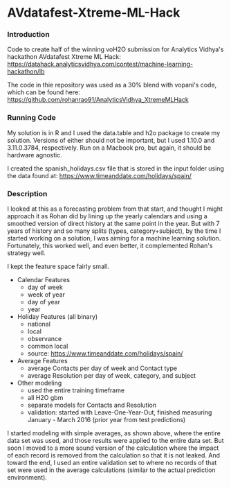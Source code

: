 # AVdatafest-Xtreme-ML-Hack

### Introduction
Code to create half of the winning voH2O submission for Analytics Vidhya's hackathon AVdatafest Xtreme ML Hack:  
https://datahack.analyticsvidhya.com/contest/machine-learning-hackathon/lb  

The code in thie repository was used as a 30% blend with vopani's code, which can be found here:  
https://github.com/rohanrao91/AnalyticsVidhya_XtremeMLHack

### Running Code
My solution is in R and I used the data.table and h2o package to create my solution. Versions of either should not be important, but I used  1.10.0 and 3.11.0.3784, respectively. Run on a Macbook pro, but again, it should be hardware agnostic.

I created the spanish_holidays.csv file that is stored in the input folder using the data found at: https://www.timeanddate.com/holidays/spain/

### Description
I looked at this as a forecasting problem from that start, and thought I might approach it as Rohan did by lining up the yearly calendars and using a smoothed version of direct history at the same point in the year. But with 7 years of history and so many splits (types, category+subject), by the time I started working on a solution, I was aiming for a machine learning solution. Fortunately, this worked well, and even better, it complemented Rohan's strategy well.

I kept the feature space fairly small.
* Calendar Features
  * day of week
  * week of year
  * day of year
  * year
* Holiday Features (all binary)
  * national
  * local
  * observance
  * common local
  * source: https://www.timeanddate.com/holidays/spain/
* Average Features
  * average Contacts per day of week and Contact type
  * average Resolution per day of week, category, and subject
* Other modeling
  * used the entire training timeframe
  * all H2O gbm
  * separate models for Contacts and Resolution
  * validation: started with Leave-One-Year-Out, finished measuring January - March 2016 (prior year from test predictions)

I started modeling with simple averages, as shown above, where the entire data set was used, and those results were applied to the entire data set. But soon I moved to a more sound version of the calculation where the impact of each record is removed from the calculation so that it is not leaked. And toward the end, I used an entire validation set to where no records of that set were used in the average calculations (similar to the actual prediction environment).
